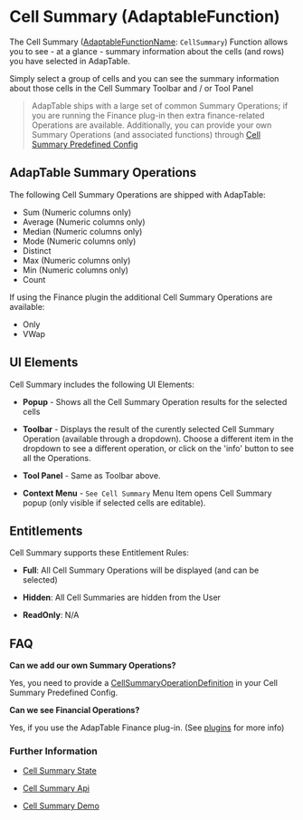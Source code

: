 # Cell Summary (AdaptableFunction)

The Cell Summary ([AdaptableFunctionName](https://api.adaptabletools.com/modules/_src_predefinedconfig_common_types_.html#adaptablefunctionname): `CellSummary`) Function allows you to see - at a glance - summary information about the cells (and rows) you have selected in AdapTable.

Simply select a group of cells and you can see the summary information about those cells in the Cell Summary Toolbar and / or Tool Panel

> AdapTable ships with a large set of common Summary Operations; if you are running the Finance plug-in then extra finance-related Operations are available. 
> Additionally, you can provide your own Summary Operations (and associated functions) through [Cell Summary Predefined Config](https://api.adaptabletools.com/interfaces/_src_predefinedconfig_cellsummarystate_.cellsummarystate.html)

## AdapTable Summary Operations

The following Cell Summary Operations are shipped with AdapTable:

- Sum (Numeric columns only)
- Average (Numeric columns only)
- Median (Numeric columns only)
- Mode (Numeric columns only)
- Distinct 
- Max (Numeric columns only)
- Min (Numeric columns only)
- Count 

If using the Finance plugin the additional Cell Summary Operations are available:

- Only 
- VWap 


## UI Elements
Cell Summary includes the following UI Elements:

- **Popup** - Shows all the Cell Summary Operation results for the selected cells

- **Toolbar** - Displays the result of the curently selected Cell Summary Operation (available through a dropdown).  Choose a different item in the dropdown to see a different operation, or click on the 'info' button to see all the Operations.

- **Tool Panel** - Same as Toolbar above.

- **Context Menu** - `See Cell Summary` Menu Item opens Cell Summary popup (only visible if selected cells are editable).

## Entitlements
Cell Summary supports these Entitlement Rules:

- **Full**: All Cell Summary Operations will be displayed (and can be selected)

- **Hidden**: All Cell Summaries are hidden from the User

- **ReadOnly**: N/A

## FAQ

**Can we add our own Summary Operations?**

Yes, you need to provide a [CellSummaryOperationDefinition](https://api.adaptabletools.com/interfaces/_src_predefinedconfig_cellsummarystate_.cellsummarystate.html#cellsummaryoperationdefinitions) in your Cell Summary Predefined Config.

**Can we see Financial Operations?**

Yes, if you use the AdapTable Finance plug-in.  (See [plugins](https://github.com/AdaptableTools/adaptable/blob/master/packages/plugins/README.md) for more info)


### Further Information
- [Cell Summary State](https://api.adaptabletools.com/interfaces/_src_predefinedconfig_cellsummarystate_.cellsummarystate.html)

- [Cell Summary Api](https://api.adaptabletools.com/interfaces/_src_api_cellsummaryapi_.cellsummaryapi.html)

- [Cell Summary Demo](https://demo.adaptabletools.com/gridmanagement/aggridcellsummarydemo)